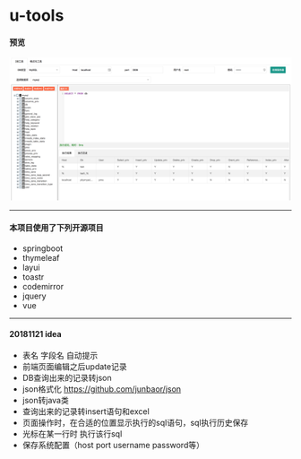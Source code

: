 # u-tools

#### 预览
![](static/20181125122140.png)

---

#### 本项目使用了下列开源项目
- springboot
- thymeleaf
- layui
- toastr
- codemirror
- jquery
- vue

---

#### 20181121 idea
- 表名 字段名 自动提示
- 前端页面编辑之后update记录
- DB查询出来的记录转json
- json格式化 https://github.com/junbaor/json
- json转java类
- 查询出来的记录转insert语句和excel
- 页面操作时，在合适的位置显示执行的sql语句，sql执行历史保存
- 光标在某一行时 执行该行sql
- 保存系统配置（host port username password等）